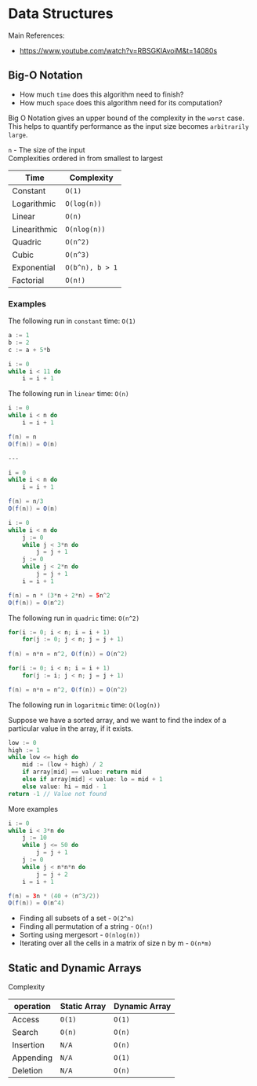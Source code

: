 # Data Structures

Main References:
- https://www.youtube.com/watch?v=RBSGKlAvoiM&t=14080s

## Big-O Notation

- How much `time` does this algorithm need to finish?
- How much `space` does this algorithm need for its computation?

Big O Notation gives an upper bound of the complexity in the `worst` case. <br>
This helps to quantify performance as the input size becomes `arbitrarily large`.

`n` - The size of the input <br>
Complexities ordered in from smallest to largest

| Time | Complexity
| ----- | -----------
| Constant | `O(1)`
| Logarithmic | `O(log(n))`
| Linear | `O(n)`
| Linearithmic | `O(nlog(n))`
| Quadric | `O(n^2)`
| Cubic | `O(n^3)`
| Exponential | `O(b^n), b > 1`
| Factorial | `O(n!)`

### Examples

The following run in `constant` time: `O(1)`

```java
a := 1 
b := 2 
c := a + 5*b 

i := 0
while i < 11 do 
    i = i + 1
```

The following run in `linear` time: `O(n)`

```java
i := 0
while i < n do
    i = i + 1

f(n) = n
O(f(n)) = O(n)

---

i = 0
while i < n do
    i = i + 1

f(n) = n/3
O(f(n)) = O(n)
```

```java
i := 0
while i < n do
    j := 0
    while j < 3*n do
        j = j + 1
    j := 0
    while j < 2*n do
        j = j + 1
    i = i + 1

f(n) = n * (3*n + 2*n) = 5n^2
O(f(n)) = O(n^2)
```

The following run in `quadric` time: `O(n^2)`

```java
for(i := 0; i < n; i = i + 1)
    for(j := 0; j < n; j = j + 1)
        
f(n) = n*n = n^2, O(f(n)) = O(n^2)

for(i := 0; i < n; i = i + 1)
    for(j := i; j < n; j = j + 1)

f(n) = n*n = n^2, O(f(n)) = O(n^2)
```

The following run in `logaritmic` time: `O(log(n))`

Suppose we have a sorted array, and we want to find the index of a particular value in the array, if it exists.

```java
low := 0
high := 1
while low <= high do
    mid := (low + high) / 2
    if array[mid] == value: return mid
    else if array[mid] < value: lo = mid + 1
    else value: hi = mid - 1
return -1 // Value not found
```

More examples

```java
i := 0
while i < 3*n do
    j := 10
    while j <= 50 do
        j = j + 1
    j := 0
    while j < n*n*n do
        j = j + 2
    i = i + 1

f(n) = 3n * (40 + (n^3/2))
O(f(n)) = O(n^4)
```

- Finding all subsets of a set - `O(2^n)`
- Finding all permutation of a string - `O(n!)`
- Sorting using mergesort - `O(nlog(n))`
- Iterating over all the cells in a matrix of size n by m - `O(n*m)`

## Static and Dynamic Arrays

Complexity

| operation | Static Array | Dynamic Array
| ---------- | ---------- | --------------
| Access | `O(1)` | `O(1) `
| Search | `O(n)` | `O(n) `
| Insertion | `N/A` | `O(n) `
| Appending | `N/A` | `O(1) `
| Deletion | `N/A` | `O(n) `



<br>
<br>
<br>
<br>
<br>
